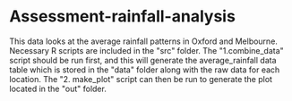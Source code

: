 # Assessment-rainfall-analysis
This data looks at the average rainfall patterns in Oxford and Melbourne. 
Necessary R scripts are included in the "src" folder. The "1.combine_data" script should be run first, and this will generate the average_rainfall data table
which is stored in the "data" folder along with the raw data for each location. 
The "2. make_plot" script can then be run to generate the plot located in the "out" folder. 
